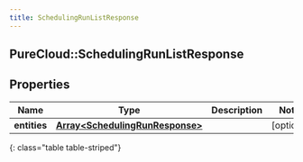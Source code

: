 ```yaml
---
title: SchedulingRunListResponse
---
```

## PureCloud::SchedulingRunListResponse

## Properties

|Name | Type | Description | Notes|
|------------ | ------------- | ------------- | -------------|
| **entities** | [**Array&lt;SchedulingRunResponse&gt;**](SchedulingRunResponse.html) |  | [optional] |
{: class="table table-striped"}



